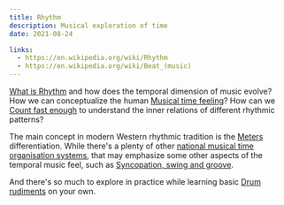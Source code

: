```yaml
---
title: Rhythm
description: Musical exploration of time
date: 2021-08-24

links:
  - https://en.wikipedia.org/wiki/Rhythm
  - https://en.wikipedia.org/wiki/Beat_(music)
---
```


[What is Rhythm](./study/index.md) and how does the temporal dimension of music evolve? How we can conceptualize the human [Musical time feeling](./pulse/index.md)? How can we [Count fast enough](./counting/index.md) to understand the inner relations of different rhythmic patterns?

The main concept in modern Western rhythmic tradition is the [Meters](./meter/index.md) differentiation. While there's a plenty of other [national musical time organisation systems](./system/index.md), that may emphasize some other aspects of the temporal music feel, such as [Syncopation, swing and groove](./groove/index.md). 

And there's so much to explore in practice while learning basic [Drum rudiments](./rudiments/index.md) on your own.